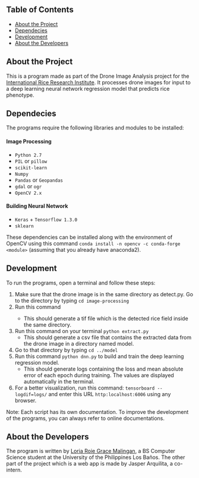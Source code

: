 ## Table of Contents
- [About the Project](#about-the-project)
- [Dependecies](#Dependencies)
- [Development](#Development)
- [About the Developers](#about-the-Developers)

## About the Project

This is a program made as part of the Drone Image Analysis project for the [International Rice Research Institute](http://irri.org/). It processes drone images for input to a deep learning neural network regression model that predicts rice phenotype.

## Dependecies

The programs require the following libraries and modules to be installed:

#### Image Processing

- `Python 2.7`
- `PIL` or `pillow`
- `scikit-learn`
- `Numpy`
- `Pandas` or `Geopandas`
- `gdal` or `ogr`
- `OpenCV 2.x`

#### Building Neural Network

- `Keras` + `Tensorflow 1.3.0`
- `sklearn`

These dependencies can be installed along with the environment of OpenCV using this command `conda install -n opencv -c conda-forge <module>` (assuming that you already have anaconda2).

## Development

To run the programs, open a terminal and follow these steps:

1.  Make sure that the drone image is in the same directory as detect.py. Go to the directory by typing `cd image-processing`
2.  Run this command <python detect.py>
    - This should generate a tif file which is the detected rice field inside the same directory.
3.  Run this command on your terminal `python extract.py`
    - This should generate a csv file that contains the extracted data from the drone image in a directory named model.
4.  Go to that directory by typing `cd ../model`
5.  Run this command `python dnn.py` to build and train the deep learning regression model.
    - This should generate logs containing the loss and mean absolute error of each epoch during training. The values are displayed automatically in the terminal.
6.  For a better visualization, run this command: `tensorboard --logdif=logs/` and enter this URL `http:localhost:6006` using any browser.

Note: Each script has its own documentation. 
To improve the development of the programs, you can always refer to online documentations.

## About the Developers

The program is written by [Loria Roie Grace Malingan](https://github.com/malinganloria), a BS Computer Science student at the University of the Philippines Los Baños. The other part of the project which is a web app is made by Jasper Arquilita, a co-intern.
